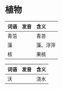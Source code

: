 # 植物

| 词语 | 发音 | 含义 |
| :--- | :--- | :--- |
| 青菭 |  | 青苔 |
| 藻 |  | 藻、浮萍 |
| 核 |  | 果核 |

| 词语 | 发音 | 含义 |
| :--- | :--- | :--- |
| 沃 |  | 浇水 |

